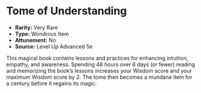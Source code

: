 # Tome of Understanding

- **Rarity:** Very Rare
- **Type:** Wondrous Item
- **Attunement:** No
- **Source:** Level Up Advanced 5e

This magical book contains lessons and practices for enhancing intuition, empathy, and awareness. Spending 48 hours over 6 days (or fewer) reading and memorizing the book’s lessons increases your Wisdom score and your maximum Wisdom score by 2\. The tome then becomes a mundane item for a century before it regains its magic.
